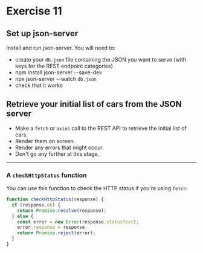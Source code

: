 # Exercise 11

## Set up json-server

Install and run json-server. You will need to:

- create your `db.json` file containing the JSON you want to serve
  (with keys for the REST endpoint categories)
- npm install json-server --save-dev
- npx json-server --watch `db.json`
- check that it works

## Retrieve your initial list of cars from the JSON server

- Make a `fetch` or `axios` call to the REST API to retrieve the initial
  list of cars.
- Render them on screen.
- Render any errors that might occur.
- Don't go any further at this stage.

---

### A `checkHttpStatus` function

You can use this function to check the HTTP status if you're using `fetch`:

```javascript
function checkHttpStatus(response) {
  if (response.ok) {
    return Promise.resolve(response);
  } else {
    const error = new Error(response.statusText);
    error.response = response;
    return Promise.reject(error);
  }
}
```
